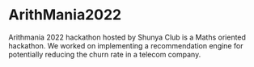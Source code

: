 # ArithMania2022
Arithmania 2022 hackathon hosted by Shunya Club is a Maths oriented hackathon.
We worked on implementing a recommendation engine for potentially reducing the churn rate in a telecom company.

